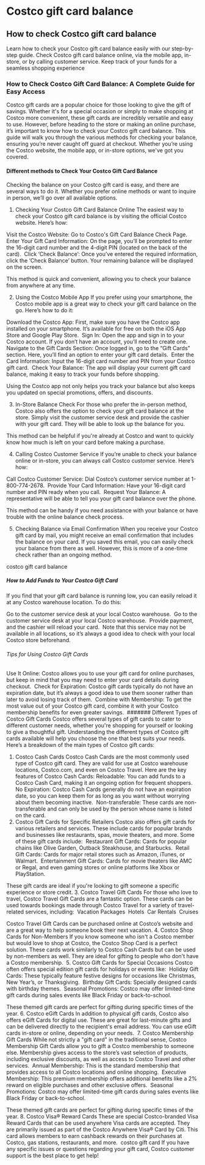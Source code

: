 # Costco gift card balance


## How to check Costco gift card balance
Learn how to check your Costco gift card balance easily with our step-by-step guide. Check Costco gift card balance online, via the mobile app, in-store, or by calling customer service. Keep track of your funds for a seamless shopping experience



### How to Check Costco Gift Card Balance: A Complete Guide for Easy Access
Costco gift cards are a popular choice for those looking to give the gift of savings. Whether it's for a special occasion or simply to make shopping at Costco more convenient, these gift cards are incredibly versatile and easy to use. However, before heading to the store or making an online purchase, it’s important to know how to check your Costco gift card balance. This guide will walk you through the various methods for checking your balance, ensuring you’re never caught off guard at checkout. Whether you’re using the Costco website, the mobile app, or in-store options, we've got you covered.



#### Different methods to Check Your Costco Gift Card Balance
Checking the balance on your Costco gift card is easy, and there are several ways to do it. Whether you prefer online methods or want to inquire in person,
we’ll go over all available options.
‍
1. Checking Your Costco Gift Card Balance Online
The easiest way to check your Costco gift card balance is by visiting the official Costco website. Here’s how:

Visit the Costco Website: Go to Costco's Gift Card Balance Check Page.
‍
Enter Your Gift Card Information: On the page, you’ll be prompted to enter the 16-digit card number and the 4-digit PIN (located on the back of the card).
‍
Click ‘Check Balance’: Once you’ve entered the required information, click the ‘Check Balance’ button. Your remaining balance will be displayed on the screen.
‍

This method is quick and convenient, allowing you to check your balance from anywhere at any time. 

2. Using the Costco Mobile App
If you prefer using your smartphone, the Costco mobile app is a great way to check your gift card balance on the go. Here’s how to do it:

Download the Costco App: First, make sure you have the Costco app installed on your smartphone. It’s available for free on both the iOS App Store and Google Play Store.
‍
Sign In: Open the app and sign in to your Costco account. If you don’t have an account, you’ll need to create one.
‍
Navigate to the Gift Cards Section: Once logged in, go to the “Gift Cards” section. Here, you’ll find an option to enter your gift card details.
‍
Enter the Card Information: Input the 16-digit card number and PIN from your Costco gift card.
‍
Check Your Balance: The app will display your current gift card balance, making it easy to track your funds before shopping.
‍

Using the Costco app not only helps you track your balance but also keeps you updated on special promotions, offers, and discounts.

3. In-Store Balance Check
For those who prefer the in-person method, Costco also offers the option to check your gift card balance at the store. Simply visit the customer service desk and provide the cashier with your gift card. They will be able to look up the balance for you.

This method can be helpful if you're already at Costco and want to quickly know how much is left on your card before making a purchase.

4. Calling Costco Customer Service
If you’re unable to check your balance online or in-store, you can always call Costco customer service. Here’s how:

Call Costco Customer Service: Dial Costco’s customer service number at 1-800-774-2678.
‍
Provide Your Card Information: Have your 16-digit card number and PIN ready when you call.
‍
Request Your Balance: A representative will be able to tell you your gift card balance over the phone.
‍

This method can be handy if you need assistance with your balance or have trouble with the online balance check process.

5. Checking Balance via Email Confirmation
When you receive your Costco gift card by mail, you might receive an email confirmation that includes the balance on your card. If you saved this email, you can easily check your balance from there as well. However, this is more of a one-time check rather than an ongoing method.

costco gift card balance
##### How to Add Funds to Your Costco Gift Card
If you find that your gift card balance is running low, you can easily reload it at any Costco warehouse location. To do this:

Go to the customer service desk at your local Costco warehouse.
‍
Go to the customer service desk at your local Costco warehouse.
‍
Provide payment, and the cashier will reload your card.
‍
Note that this service may not be available in all locations, so it’s always a good idea to check with your local Costco store beforehand.

###### Tips for Using Costco Gift Cards
Use It Online: Costco allows you to use your gift card for online purchases, but keep in mind that you may need to enter your card details during checkout.
‍
Check for Expiration: Costco gift cards typically do not have an expiration date, but it’s always a good idea to use them sooner rather than later to avoid losing track of them.
‍
Combine with Membership: To get the most value out of your Costco gift card, combine it with your Costco membership benefits for even greater savings.
‍
####### Different Types of Costco Gift Cards
Costco offers several types of gift cards to cater to different customer needs, whether you're shopping for yourself or looking to give a thoughtful gift. Understanding the different types of Costco gift cards available will help you choose the one that best suits your needs. Here’s a breakdown of the main types of Costco gift cards:

1. Costco Cash Cards
Costco Cash Cards are the most commonly used type of Costco gift card. They are valid for use at Costco warehouse locations, Costco.com, and even on Costco Travel. Here are the key features of Costco Cash Cards:
Reloadable: You can add funds to a Costco Cash Card, making it an ongoing option for frequent shoppers.
‍
No Expiration: Costco Cash Cards generally do not have an expiration date, so you can keep them for as long as you want without worrying about them becoming inactive.
‍
Non-transferable: These cards are non-transferable and can only be used by the person whose name is listed on the card.
2. Costco Gift Cards for Specific Retailers
Costco also offers gift cards for various retailers and services. These include cards for popular brands and businesses like restaurants, spas, movie theaters, and more. Some of these gift cards include:
‍
Restaurant Gift Cards: Cards for popular chains like Olive Garden, Outback Steakhouse, and Starbucks.
‍
Retail Gift Cards: Cards for major retail stores such as Amazon, iTunes, or Walmart.
‍
Entertainment Gift Cards: Cards for movie theaters like AMC or Regal, and even gaming stores or online platforms like Xbox or PlayStation.


These gift cards are ideal if you're looking to gift someone a specific experience or store credit.
3. Costco Travel Gift Cards
For those who love to travel, Costco Travel Gift Cards are a fantastic option. These cards can be used towards bookings made through Costco Travel for a variety of travel-related services, including:
‍
Vacation Packages
‍‍
Hotels
‍
Car Rentals
‍
Cruises


Costco Travel Gift Cards can be purchased online at Costco’s website and are a great way to help someone book their next vacation.
4. Costco Shop Cards for Non-Members
If you know someone who isn't a Costco member but would love to shop at Costco, the Costco Shop Card is a perfect solution. These cards work similarly to Costco Cash Cards but can be used by non-members as well. They are ideal for gifting to people who don't have a Costco membership.
‍
5. Costco Gift Cards for Special Occasions
Costco often offers special edition gift cards for holidays or events like:
‍
Holiday Gift Cards: These typically feature festive designs for occasions like Christmas, New Year’s, or Thanksgiving.
‍
Birthday Gift Cards: Specially designed cards with birthday themes.
‍
Seasonal Promotions: Costco may offer limited-time gift cards during sales events like Black Friday or back-to-school.
‍


These themed gift cards are perfect for gifting during specific times of the year.
6. Costco eGift Cards
In addition to physical gift cards, Costco also offers eGift Cards for digital use. These are great for last-minute gifts and can be delivered directly to the recipient's email address. You can use eGift cards in-store or online, depending on your needs.
‍
7. Costco Membership Gift Cards
While not strictly a "gift card" in the traditional sense, Costco Membership Gift Cards allow you to gift a Costco membership to someone else. Membership gives access to the store’s vast selection of products, including exclusive discounts, as well as access to Costco Travel and other services.
‍
Annual Membership: This is the standard membership that provides access to all Costco locations and online shopping.
‍
Executive Membership: This premium membership offers additional benefits like a 2% reward on eligible purchases and other exclusive offers.
‍
Seasonal Promotions: Costco may offer limited-time gift cards during sales events like Black Friday or back-to-school.
‍


These themed gift cards are perfect for gifting during specific times of the year.
8. Costco Visa® Reward Cards
These are special Costco-branded Visa Reward Cards that can be used anywhere Visa cards are accepted. They are primarily issued as part of the Costco Anywhere Visa® Card by Citi. This card allows members to earn cashback rewards on their purchases at Costco, gas stations, restaurants, and more.
‍
costco gift card
If you have any specific issues or questions regarding your gift card, Costco customer support is the best place to get help!
